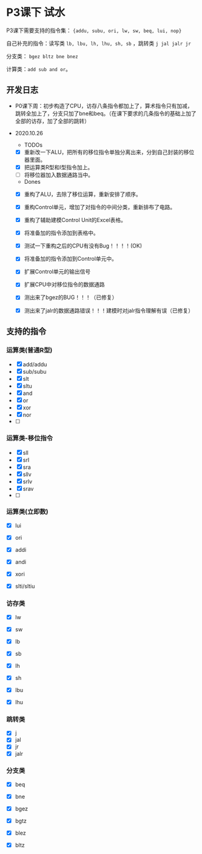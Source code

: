 # P3课下 试水

P3课下需要支持的指令集： `{addu, subu, ori, lw, sw, beq, lui, nop}`

自己补充的指令：读写类 `lb, lbu, lh, lhu, sh, sb` ，跳转类 `j jal jalr jr` 

分支类： `bgez bltz bne bnez` 

计算类：`add sub and or`。

## 开发日志

- P0课下周：初步构造了CPU，访存八条指令都加上了，算术指令只有加减，跳转全加上了，分支只加了bne和beq。（在课下要求的几条指令的基础上加了全部的访存，加了全部的跳转）

- 2020.10.26 

  - TODOs
  - [x] 重新改一下ALU，把所有的移位指令单独分离出来，分到自己封装的移位器里面。
  - [x] 把运算类R型和I型指令加上。
  - [ ] 将移位器加入数据通路当中。

  - Dones

  - [x] 重构了ALU，去除了移位运算，重新安排了顺序。
  - [x] 重构Control单元，增加了对指令的中间分类，重新排布了电路。
  - [x] 重构了辅助建模Control Unit的Excel表格。
  - [x] 将准备加的指令添加到表格中。
  - [x] 测试一下重构之后的CPU有没有Bug！！！！(OK)
  - [x] 将准备加的指令添加到Control单元中。
  - [x] 扩展Control单元的输出信号
  - [x] 扩展CPU中对移位指令的数据通路
  - [x] 测出来了bgez的BUG！！！（已修复）
  - [x] 测出来了jalr的数据通路错误！！！建模时对jalr指令理解有误（已修复）



## 支持的指令

### 运算类(普通R型)

- [x] add/addu
- [x] sub/subu
- [x] slt
- [x] sltu
- [x] and
- [x] or
- [x] xor
- [x] nor
- [ ] 

### 运算类-移位指令

- [x] sll
- [x] srl
- [x] sra
- [x] sllv
- [x] srlv
- [x] srav
- [ ] 



### 运算类(立即数)

- [x] lui
- [x] ori
- [x] addi
- [x] andi
- [x] xori
- [x] slti/sltiu



### 访存类

- [x] lw
- [x] sw
- [x] lb
- [x] sb
- [x] lh
- [x] sh
- [x] lbu
- [x] lhu



### 跳转类

- [x] j
- [x] jal
- [x] jr
- [x] jalr

### 分支类

- [x] beq
- [x] bne
- [x] bgez
- [x] bgtz
- [x] blez
- [x] bltz




